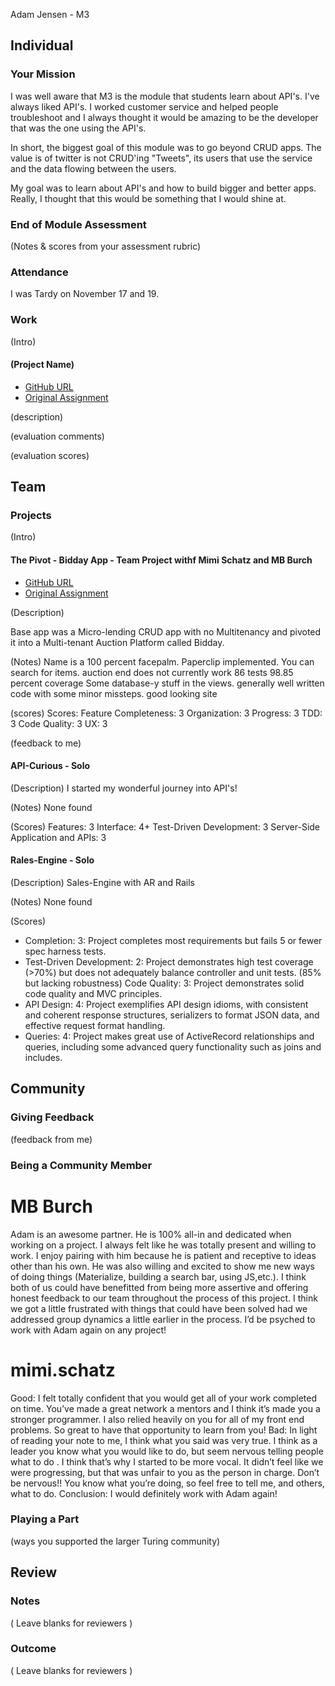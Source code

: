 Adam Jensen - M3 


## Individual

### Your Mission

I was well aware that M3 is the module that students learn about API's. I've always liked API's. I worked customer service and helped people troubleshoot and I always thought it would be amazing to be the developer that was the one using the API's. 

In short, the biggest goal of this module was to go beyond CRUD apps. The value is of twitter is not CRUD'ing "Tweets", its users that use the service and the data flowing between the users. 

My goal was to learn about API's and how to build bigger and better apps. Really, I thought that this would be something that I would shine at.

### End of Module Assessment

(Notes & scores from your assessment rubric)

### Attendance

I was Tardy on November 17 and 19.

### Work

(Intro)

#### (Project Name)

* [GitHub URL]()
* [Original Assignment]()

(description)

(evaluation comments)

(evaluation scores)

## Team

### Projects

(Intro)

#### The Pivot - Bidday App - Team Project withf Mimi Schatz and MB Burch

* [GitHub URL](https://github.com/mbburch/the-pivot)
* [Original Assignment](https://github.com/russelleh/denvestments)

(Description)

Base app was a Micro-lending CRUD app with no Multitenancy and pivoted it into a Multi-tenant Auction Platform called Bidday.

(Notes)
Name is a 100 percent facepalm.
Paperclip implemented.
You can search for items.
auction end does not currently work
86 tests
98.85 percent coverage
Some database-y stuff in the views.
generally well written code with some minor missteps.
good looking site

(scores)
Scores:
Feature Completeness: 3
Organization: 3
Progress: 3
TDD: 3
Code Quality: 3
UX: 3 

(feedback to me)

#### API-Curious - Solo

(Description)
I started my wonderful journey into API's!

(Notes)
None found

(Scores)
Features: 3
Interface: 4+
Test-Driven Development: 3
Server-Side Application and APIs: 3

#### Rales-Engine - Solo

(Description)
Sales-Engine with AR and Rails

(Notes)
None found

(Scores)

* Completion: 3: Project completes most requirements but fails 5 or fewer spec harness tests.
* Test-Driven Development: 2: Project demonstrates high test coverage (>70%) but does not adequately balance controller and unit tests. (85% but lacking robustness)
Code Quality: 3: Project demonstrates solid code quality and MVC principles.
* API Design: 4: Project exemplifies API design idioms, with consistent and coherent response structures, serializers to format JSON data, and effective request format handling.
* Queries: 4: Project makes great use of ActiveRecord relationships and queries, including some advanced query functionality such as joins and includes.

## Community

### Giving Feedback

(feedback from me)

### Being a Community Member

# MB Burch

Adam is an awesome partner. He is 100% all-in and dedicated when working on a project. I always felt like he was totally present and willing to work. I enjoy pairing with him because he is patient and receptive to ideas other than his own. He was also willing and excited to show me new ways of doing things (Materialize, building a search bar, using JS,etc.). I think both of us could have benefitted from being more assertive and offering honest feedback to our team throughout the process of this project. I think we got a little frustrated with things that could have been solved had we addressed group dynamics a little earlier in the process. I’d be psyched to work with Adam again on any project!




# mimi.schatz

Good: I felt totally confident that you would get all of your work completed on time. You’ve made a great network a mentors and I think it’s made you a stronger programmer. I also relied heavily on you for all of my front end problems. So great to have that opportunity to learn from you! Bad: In light of reading your note to me, I think what you said was very true. I think as a leader you know what you would like to do, but seem nervous telling people what to do . I think that’s why I started to be more vocal. It didn’t feel like we were progressing, but that was unfair to you as the person in charge. Don’t be nervous!! You know what you’re doing, so feel free to tell me, and others, what to do. Conclusion: I would definitely work with Adam again!

### Playing a Part

(ways you supported the larger Turing community)

## Review

### Notes

( Leave blanks for reviewers )

### Outcome

( Leave blanks for reviewers )

